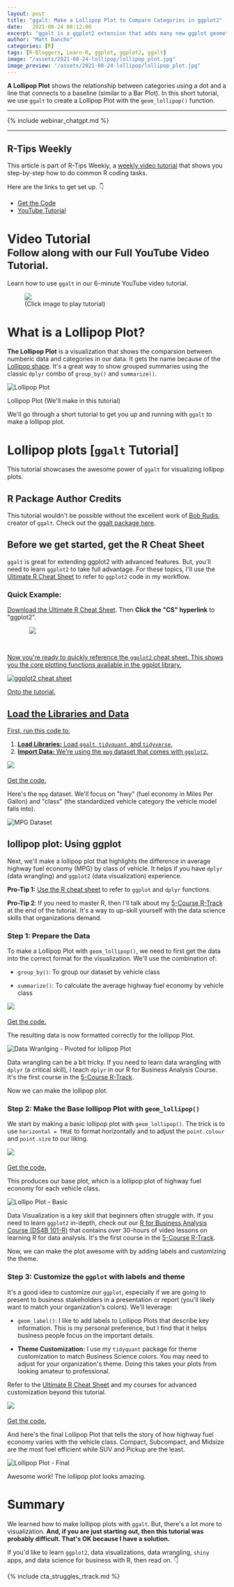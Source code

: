 ```yaml
---
layout: post
title: "ggalt: Make a Lollipop Plot to Compare Categories in ggplot2"
date:   2021-08-24 08:12:00
excerpt: "ggalt is a ggplot2 extension that adds many new ggplot geometries. In this tutorial, we'll learn how to make lollipop plots for comparing categories within our data using geom_lollipop()."
author: "Matt Dancho"
categories: [R]
tags: [R-Bloggers, Learn-R, ggplot, ggplot2, ggalt]
image: "/assets/2021-08-24-lollipop/lollipop_plot.jpg"
image_preview: "/assets/2021-08-24-lollipop/lollipop_plot.jpg"
---
```


__A Lollipop Plot__ shows the relationship between categories using a dot and a line that connects to a baseline (similar to a Bar Plot). In this short tutorial, we use `ggalt` to create a Lollipop Plot with the `geom_lollipop()` function.  


---

{% include webinar_chatgpt.md %}

---

## R-Tips Weekly

This article is part of R-Tips Weekly, a <a href="https://learn.business-science.io/r-tips-newsletter">weekly video tutorial</a> that shows you step-by-step how to do common R coding tasks.

<p>Here are the links to get set up. 👇</p>

<ul>
    <li><a href="https://learn.business-science.io/r-tips-newsletter" target='_blank'>Get the Code</a></li>
    <li><a href="https://youtu.be/OhTEJuWyNyk" target='_blank'>YouTube Tutorial</a></li> 
</ul>


# Video Tutorial<br><small>Follow along with our Full YouTube Video Tutorial.</small>

Learn how to use `ggalt` in our 6-minute YouTube video tutorial. 

<figure class="text-center">
    <a href="https://youtu.be/OhTEJuWyNyk" target="_blank">
    <img src="/assets/2021-08-24-lollipop/000_lollipop_thumb.jpg" style='max-width:100%;'> </a>
  <figcaption>(Click image to play tutorial)</figcaption>
</figure>



# What is a Lollipop Plot?

__The Lollipop Plot__ is a visualization that shows the comparsion between numberic data and categories in our data. It gets the name because of the [Lollipop shape](https://en.wikipedia.org/wiki/Lollipop). It's a great way to show grouped summaries using the classic `dplyr` combo of `group_by()` and `summarize()`.

<img src="/assets/2021-08-24-lollipop/lollipop_plot.jpg" alt = "Lollipop Plot">

<p class="date text-center">Lollipop Plot (We'll make in this tutorial)</p>

We'll go through a short tutorial to get you up and running with `ggalt` to make a lollipop plot. 

# Lollipop plots [`ggalt` Tutorial]

This tutorial showcases the awesome power of `ggalt` for visualizing lollipop plots. 

## R Package Author Credits

This tutorial wouldn't be possible without the excellent work of [Bob Rudis](https://twitter.com/hrbrmstr), creator of `ggalt`. Check out the [ggalt package here](https://yonicd.github.io/ggalt/index.html).

## Before we get started, get the R Cheat Sheet

`ggalt` is great for extending ggplot2 with advanced features. But, you'll need to learn `ggplot2` to take full advantage. For these topics, I'll use the [Ultimate R Cheat Sheet](https://www.business-science.io/r-cheatsheet.html) to refer to `ggplot2` code in my workflow.

### Quick Example:

[Download the Ultimate R Cheat Sheet](https://www.business-science.io/r-cheatsheet.html). Then __Click the "CS" hyperlink__ to "ggplot2".

<a href="https://www.business-science.io/r-cheatsheet.html"> <img src="/assets/2021-08-12-ggalt-dumbbell-plots/ultimate_r_cheatsheet_ggplot2.jpg" style='max-width:80%;display:block;margin:auto;'>

<br>

Now you're ready to quickly reference the `ggplot2` cheat sheet. This shows you the core plotting functions available in the ggplot library. 

![ggplot2 cheat sheet](/assets/2021-08-12-ggalt-dumbbell-plots/ggplot2_cheatsheet.jpg)


Onto the tutorial. 

## Load the Libraries and Data

First, run this code to:

1. __Load Libraries:__ Load `ggalt`, `tidyquant`, and `tidyverse`. 
2. __Import Data:__ We're using the `mpg` dataset that comes with `ggplot2`. 

<img src="/assets/2021-08-12-ggalt-dumbbell-plots/00_libraries.jpg" style='max-width:100%;margin-bottom:5px;'>
<p class='text-center date'> 
  <a href='https://learn.business-science.io/r-tips-newsletter' target ='_blank'>Get the code.</a>
</p>

Here's the `mpg` dataset. We'll focus on "hwy" (fuel economy in Miles Per Gallon) and "class" (the standardized vehicle category the vehicle model falls into).

![MPG Dataset](/assets/2021-08-12-ggalt-dumbbell-plots/00_data.jpg)

## lollipop plot: Using ggplot

Next, we'll make a lollipop plot that highlights the difference in average highway fuel economy (MPG) by class of vehicle. It helps if you have `dplyr` (data wrangling) and `ggplot2` (data visualization) experience. 

__Pro-Tip 1:__ [Use the R cheat sheet](https://www.business-science.io/r-cheatsheet.html) to refer to `ggplot` and `dplyr` functions. 

__Pro-Tip 2__: If you need to master R, then I'll talk about my [5-Course R-Track](https://university.business-science.io/p/5-course-bundle-machine-learning-web-apps-time-series) at the end of the tutorial. It's a way to up-skill yourself with the data science skills that organizations demand.

### Step 1: Prepare the Data

To make a Lollipop Plot with `geom_lollipop()`, we need to first get the data into the correct format for the visualization. We'll use the combination of:

- `group_by()`: To group our dataset by vehicle class

- `summarize()`: To calculate the average highway fuel economy by vehicle class

<img src="/assets/2021-08-24-lollipop/01_data_wrangling_dplyr.jpg" style='max-width:100%;margin-bottom:5px;'>
<p class='text-center date'> 
  <a href='https://learn.business-science.io/r-tips-newsletter' target ='_blank'>Get the code.</a>
</p>


The resulting data is now formatted correctly for the lollipop Plot. 

![Data Wranlging - Pivoted for lollipop Plot](/assets/2021-08-24-lollipop/01_output.jpg)

Data wrangling can be a bit tricky. If you need to learn data wrangling with `dplyr` (a critical skill), I teach `dplyr` in our R for Business Analysis Course. It's the first course in the [5-Course R-Track](https://university.business-science.io/p/5-course-bundle-machine-learning-web-apps-time-series). 

Now we can make the lollipop plot. 

### Step 2: Make the Base lollipop Plot with `geom_lollipop()`


We start by making a basic lollipop plot with `geom_lollipop()`. The trick is to use `horizontal = TRUE` to format horizontally and to adjust the `point.colour` and `point.size` to our liking. 

<img src="/assets/2021-08-24-lollipop/02_ggplot_lollipop.jpg" style='max-width:100%;margin-bottom:5px;'>
<p class='text-center date'> 
  <a href='https://learn.business-science.io/r-tips-newsletter' target ='_blank'>Get the code.</a>
</p>

This produces our base plot, which is a lollipop plot of highway fuel economy for each vehicle class.

![Lollipo Plot - Basic](/assets/2021-08-24-lollipop/02_output.jpg)

Data Visualization is a key skill that beginners often struggle with. If you need to learn `ggplot2` in-depth, check out our [R for Business Analysis Course (DS4B 101-R)](https://university.business-science.io/p/ds4b-101-r-business-analysis-r) that contains over 30-hours of video lessons on learning R for data analysis. It's the first course in the [5-Course R-Track](https://university.business-science.io/p/5-course-bundle-machine-learning-web-apps-time-series). 

Now, we can make the plot awesome with by adding labels and customizing the theme. 

### Step 3: Customize the `ggplot` with labels and theme

It's a good idea to customize our `ggplot`, especially if we are going to present to business stakeholders in a presentation or report (you'll likely want to match your organization's colors). We'll leverage:

- `geom_label()`: I like to add labels to Lollipop Plots that describe key information. This is my personal preference, but I find that it helps business people focus on the important details. 

- __Theme Customization:__ I use my `tidyquant` package for theme customization to match Business Science colors. You may need to adjust for your organization's theme. Doing this takes your plots from looking amateur to professional.  

Refer to the [Ultimate R Cheat Sheet](https://www.business-science.io/r-cheatsheet.html) and my courses for advanced customization beyond this tutorial.

<img src="/assets/2021-08-24-lollipop/03_adjust_theme.jpg" style='max-width:100%;margin-bottom:5px;'>
<p class='text-center date'> 
  <a href='https://learn.business-science.io/r-tips-newsletter' target ='_blank'>Get the code.</a>
</p>

And here's the final Lollipop Plot that tells the story of how highway fuel economy varies with the vehicle class. Compact, Subcompact, and Midsize are the most fuel efficient while SUV and Pickup are the least. 

![Lollipop Plot - Final](/assets/2021-08-24-lollipop/03_plot_output.jpg)

Awesome work! The lollipop plot looks amazing. 

# Summary

We learned how to make lollipop plots with `ggalt`. But, there's a lot more to visualization. __And, if you are just starting out, then this tutorial was probably difficult. That's OK because I have a solution.__ 

If you'd like to learn `ggplot2`, data visualizations, data wrangling, `shiny` apps, and data science for business with R, then read on. 👇

{% include cta_struggles_rtrack.md %}
